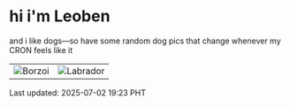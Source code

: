 # hi i'm Leoben

and i like dogs—so have some random dog pics that change whenever my CRON feels like it

|  |  |
|--------|----------|
| ![Borzoi](https://random-dog-vercel.vercel.app/api/random-borzoi?v=1751455415) | ![Labrador](https://random-dog-vercel.vercel.app/api/random-labrador?v=1751455415) |

Last updated: 2025-07-02 19:23 PHT

